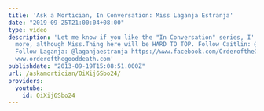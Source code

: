 ```yaml
---
title: 'Ask a Mortician, In Conversation: Miss Laganja Estranja'
date: "2019-09-25T21:00:04+08:00"
type: video
description: 'Let me know if you like the "In Conversation" series, I''d love to do
  more, although Miss.Thing here will be HARD TO TOP. Follow Caitlin: @thegooddeath
  Follow Laganja: @laganjaestranja https://www.facebook.com/OrderoftheGoodDeath https://www.facebook.com/LaganjaEstranja
  www.orderofthegooddeath.com'
publishdate: "2013-09-19T15:08:51.000Z"
url: /askamortician/OiXij6Sbo24/
providers:
  youtube:
    id: OiXij6Sbo24
---
```

